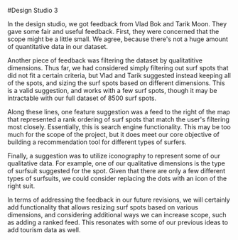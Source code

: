 #Design Studio 3 

In the design studio, we got feedback from Vlad Bok and Tarik Moon. They gave some fair and useful feedback. First, they were concerned that the scope might be a little small. We agree, because there's not a huge amount of quantitative data in our dataset. 

Another piece of feedback was filtering the dataset by qualitatitive dimensions. Thus far, we had considered simply filtering out surf spots that did not fit a certain criteria, but Vlad and Tarik suggested instead keeping all of the spots, and sizing the surf spots based on different dimensions. This is a valid suggestion, and works with a few surf spots, though it may be intractable with our full dataset of 8500 surf spots.  	

Along these lines, one feature suggestion was a feed to the right of the map that represented a rank ordering of surf spots that match the user's filtering most closely. Essentially, this is search engine functionality. This may be too much for the scope of the project, but it does meet our core objective of building a recommendation tool for different types of surfers. 

Finally, a suggestion was to utilize iconography to represent some of our qualitative data. For example, one of our qualitative dimensions is the type of surfsuit suggested for the spot. Given that there are only a few different types of surfsuits, we could consider replacing the dots with an icon of the right suit.  

In terms of addressing the feedback in our future revisions, we will certainly add functionality that allows resizing surf spots based on various dimensions, and considering additional ways we can increase scope, such as adding a ranked feed. This resonates with some of our previous ideas to add tourism data as well.   

